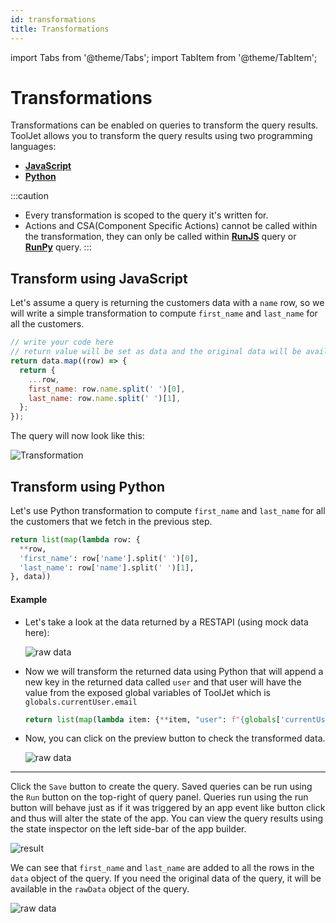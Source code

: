```yaml
---
id: transformations
title: Transformations
---
```

import Tabs from '@theme/Tabs';
import TabItem from '@theme/TabItem';

# Transformations

Transformations can be enabled on queries to transform the query results. ToolJet allows you to transform the query results using two programming languages: 

- **[JavaScript](#transform-using-javascript)** 
- **[Python](#transform-using-python)** 

:::caution
- Every transformation is scoped to the query it's written for. 
- Actions and CSA(Component Specific Actions) cannot be called within the transformation, they can only be called within **[RunJS](/docs/data-sources/run-js)** query or **[RunPy](/docs/data-sources/run-py)** query.
:::

## Transform using JavaScript

Let's assume a query is returning the customers data with a `name` row, so we will write a simple transformation to compute `first_name` and `last_name` for all the customers.

```javascript
// write your code here
// return value will be set as data and the original data will be available as rawData
return data.map((row) => {
  return {
    ...row,
    first_name: row.name.split(' ')[0],
    last_name: row.name.split(' ')[1],
  };
});
```

The query will now look like this:

<div style={{textAlign: 'center'}}>

<img className="screenshot-full img-full" src="/img/tutorial/transformations/jstransformv2.png" alt="Transformation" />

</div>

## Transform using Python

Let's use Python transformation to compute `first_name` and `last_name` for all the customers that we fetch in the previous step.

```python
return list(map(lambda row: {
  **row,
  'first_name': row['name'].split(' ')[0],
  'last_name': row['name'].split(' ')[1],
}, data))
```

#### Example

- Let's take a look at the data returned by a RESTAPI (using mock data here):
  <div style={{textAlign: 'center'}}>

  <img className="screenshot-full img-full" src="/img/tutorial/transformations/ogdata.png" alt="raw data" />

  </div>

- Now we will transform the returned data using Python that will append a new key in the returned data called `user` and that user will have the value from the exposed global variables of ToolJet which is `globals.currentUser.email`
  ```python
  return list(map(lambda item: {**item, "user": f"{globals['currentUser']['email']}"}, data))
  ```

- Now, you can click on the preview button to check the transformed data.
  <div style={{textAlign: 'center'}}>

  <img className="screenshot-full img-full" src="/img/tutorial/transformations/tdata.png" alt="raw data" />

  </div>

---

Click the `Save` button to create the query. Saved queries can be run using the `Run` button on the top-right of query panel. Queries run using the run button will behave just as if it was triggered by an app event like button click and thus will alter the state of the app. You can view the query results using the state inspector on the left side-bar of the app builder.

<div style={{textAlign: 'center'}}>

<img className="screenshot-full img-full" src="/img/tutorial/transformations/run.png"  alt="result"/>

</div>

We can see that `first_name` and `last_name` are added to all the rows in the `data` object of the query. If you need the original data of the query, it will be available in the `rawData` object of the query.

<div style={{textAlign: 'center'}}>

<img className="screenshot-full img-full" src="/img/tutorial/transformations/rawdata.png" alt="raw data" />

</div>
